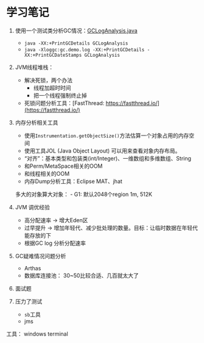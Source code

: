 # 学习笔记

1. 使用一个测试类分析GC情况：[GCLogAnalysis.java](./tools/GCLogAnalysis.java)

    - `java -XX:+PrintGCDetails GCLogAnalysis`
    - `java -Xloggc:gc.demo.log -XX:+PrintGCDetails -XX:+PrintGCDateStamps GCLogAnalysis`

2. JVM线程堆栈：
    
    - 解决死锁，两个办法
        - 线程加超时时间
        - 把一个线程强制终止掉
    - 死锁问题分析工具：[FastThread: https://fastthread.io/](https://fastthread.io/)

3. 内存分析相关工具

    - 使用`Instrumentation.getObjectSize()`方法估算一个对象占用的内存空间
    - 使用工具JOL (Java Object Layout) 可以用来查看对象内存布局。
    - “对齐”：基本类型和包装类(int/Integer)、一维数组和多维数组、String
    - 和Perm/MetaSpace相关的OOM
    - 和线程相关的OOM
    - 内存Dump分析工具：Eclipse MAT、jhat

    多大的对象算大对象：
        - G1: 默认2048个region 1m, 512K

4. JVM 调优经验

    - 高分配速率 -> 增大Eden区
    - 过早提升 -> 增加年轻代、减少批处理的数量。目标：让临时数据在年轻代能存放的下
    - 根据GC log 分析分配速率

5. GC疑难情况问题分析
    - Arthas
    - 数据库连接池： 30~50比较合适、几百就太大了

6. 面试题

7. 压力了测试
    - `sb`工具
    - jms

工具： windows terminal